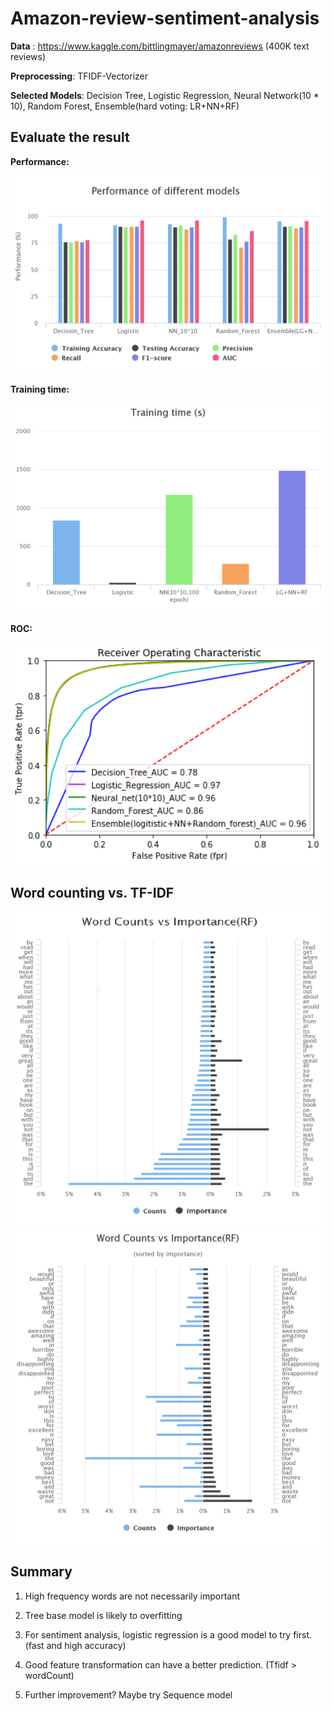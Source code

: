 # Amazon-review-sentiment-analysis

**Data** : https://www.kaggle.com/bittlingmayer/amazonreviews (400K text reviews)

**Preprocessing**: TFIDF-Vectorizer

**Selected Models**: Decision Tree, Logistic Regression, Neural Network(10 * 10), Random Forest, Ensemble(hard voting: LR+NN+RF)

## Evaluate the result

**Performance:**

<img src="https://github.com/bill9800/Amazon-review-sentiment-analysis/raw/master/Performance.png" width="600">

**Training time:**

<img src="https://github.com/bill9800/Amazon-review-sentiment-analysis/raw/master/training_time.png" width="600">

**ROC:**

<img src="https://github.com/bill9800/Amazon-review-sentiment-analysis/raw/master/ROC.png" width="600">

## Word counting vs. TF-IDF

<img src="https://github.com/bill9800/Amazon-review-sentiment-analysis/raw/master/count_vs_tfidf.png" width="600">

<img src="https://github.com/bill9800/Amazon-review-sentiment-analysis/raw/master/count_vs_tfidf_imp.png" width="600">

## Summary

1. High frequency words are not necessarily important

2. Tree base model is likely to overfitting

3. For sentiment analysis, logistic regression is a good model to try first. (fast and high accuracy)

4. Good feature transformation can have a better prediction. (Tfidf > wordCount)

5. Further improvement? Maybe try Sequence model
